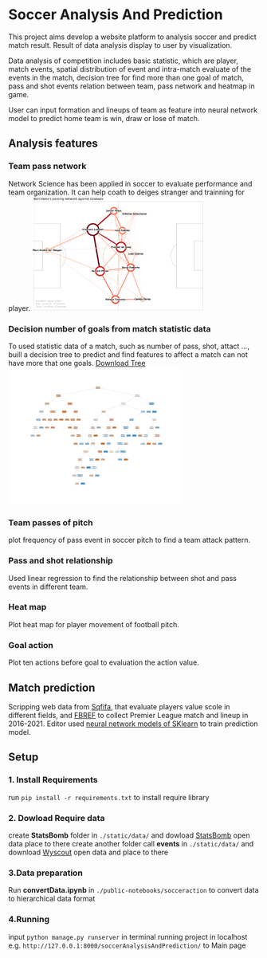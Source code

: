 # Soccer Analysis And Prediction
This project aims develop a website platform to analysis soccer and predict match result. Result of data analysis display to user by visualization. 

Data analysis of competition includes basic statistic, which are player, match events, spatial distribution of event and intra-match evaluate of the events in the match, decision tree for find more than one goal of match, pass and shot events relation between team, pass network and heatmap in game.

User can input formation and lineups of team as feature into neural network model to predict home team is win, draw or lose of match.

## Analysis features
### Team pass network
Network Science has been applied in soccer to evaluate performance and team organization. It can help coath to deiges stranger and trainning for player.
<img alt="Pass network" src="static/img/passnetwork.PNG" width="345" style="max-width: 345px">

### Decision number of goals from match statistic data
To used statistic data of a match, such as number of pass, shot, attact ..., buill a decision tree to predict and find features to affect a match can not have more that one goals. <a id="raw-url" href="static/img/tree.jpg" download="tree.jpg">Download Tree</a>
<img alt="tree" src="static/img/tree.jpg" width="345" style="max-width: 345px">

### Team passes of pitch
plot frequency of pass event in soccer pitch to find a team attack pattern.


### Pass and shot relationship
Used linear regression to find the relationship between shot and pass events in different team.

### Heat map
Plot heat map for player movement of football pitch.


### Goal action
Plot ten actions before goal to evaluation the action value.

## Match prediction
Scripping web data from [Sqfifa](https://sofifa.com/), that evaluate players value scole in different fields, and [FBREF](https://fbref.com/en/comps/9/Premier-League-Stats) to collect Premier League match and lineup in 2016-2021. Editor used [neural network models of SKlearn](https://scikit-learn.org/stable/modules/neural_networks_supervised.html) to train prediction model.



## Setup
### 1. Install Requirements
run `pip install -r requirements.txt` to install require library 

### 2. Dowload Require data
create **StatsBomb** folder in `./static/data/` and dowload [StatsBomb](https://github.com/statsbomb/open-data) open data place to there
create another folder call **events** in `./static/data/` and download [Wyscout](https://figshare.com/articles/dataset/Events/7770599?backTo=/collections/Soccer_match_event_dataset/4415000) open data and place to there

### 3.Data preparation
Run **convertData.ipynb** in `./public-notebooks/socceraction` to convert data to hierarchical data format 

### 4.Running
input `python manage.py runserver` in terminal running project in localhost e.g. `http://127.0.0.1:8000/soccerAnalysisAndPrediction/` to Main page
